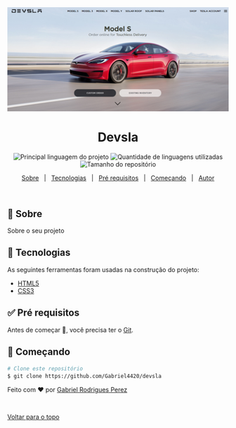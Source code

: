 <div align="center" id="top"> 
  <img src="src/assets/images/HomeApp.png" alt="Devsla" />  
</div>

<h1 align="center">Devsla</h1>

<p align="center">
  <img alt="Principal linguagem do projeto" src="https://img.shields.io/github/languages/top/Gabriel4420/devsla?color=56BEB8">

  <img alt="Quantidade de linguagens utilizadas" src="https://img.shields.io/github/languages/count/Gabriel4420/devsla?color=56BEB8">

  <img alt="Tamanho do repositório" src="https://img.shields.io/github/repo-size/Gabriel4420/devsla?color=56BEB8">
  
  
</p>


<p align="center">
  <a href="#dart-sobre">Sobre</a> &#xa0; | &#xa0; 
  <a href="#rocket-tecnologias">Tecnologias</a> &#xa0; | &#xa0;
  <a href="#white_check_mark-pré-requesitos">Pré requisitos</a> &#xa0; | &#xa0;
  <a href="#checkered_flag-começando">Começando</a> &#xa0; | &#xa0;
  <a href="https://github.com/Gabriel4420" target="_blank">Autor</a>
</p>

<br>

## :dart: Sobre ##

Sobre o seu projeto

## :rocket: Tecnologias ##

As seguintes ferramentas foram usadas na construção do projeto:

- [HTML5](https://alunos.b7web.com.br/curso/html5-e-css3/devsla-deixando-responsivo)
- [CSS3](https://alunos.b7web.com.br/curso/html5-e-css3/devsla-deixando-responsivo)


## :white_check_mark: Pré requisitos ##

Antes de começar :checkered_flag:, você precisa ter o [Git](https://git-scm.com).

## :checkered_flag: Começando ##

```bash
# Clone este repositório
$ git clone https://github.com/Gabriel4420/devsla

```


Feito com :heart: por <a href="https://github.com/Gabriel4420" target="_blank">Gabriel Rodrigues Perez</a>

&#xa0;

<a href="#top">Voltar para o topo</a>
